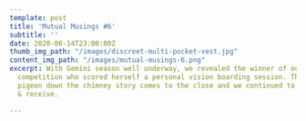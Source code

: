 ```yaml
---
template: post
title: 'Mutual Musings #6'
subtitle: ''
date: 2020-06-14T23:00:00Z
thumb_img_path: "/images/discreet-multi-pocket-vest.jpg"
content_img_path: "/images/mutual-musings-6.png"
excerpt: With Gemini season well underway, we revealed the winner of our first ever
  competition who scored herself a personal vision boarding session. The 2-parter
  pigeon down the chimney story comes to the close and we continued to ask, believe
  & receive.

---
```

